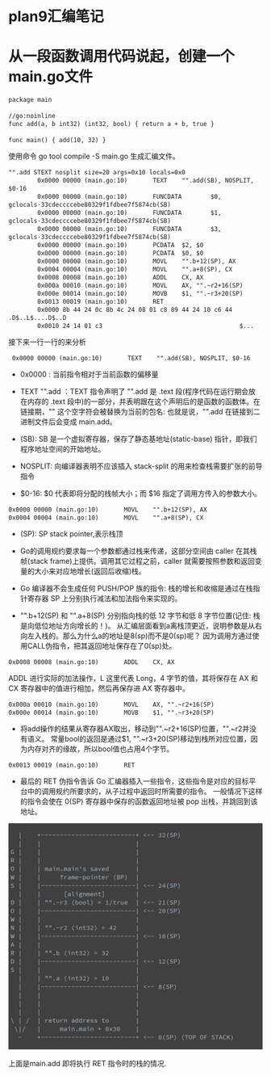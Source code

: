 # plan9汇编笔记

# 从一段函数调用代码说起，创建一个main.go文件
```
package main

//go:noinline
func add(a, b int32) (int32, bool) { return a + b, true }

func main() { add(10, 32) }

```

使用命令 go tool compile -S main.go 生成汇编文件。

```
"".add STEXT nosplit size=20 args=0x10 locals=0x0
        0x0000 00000 (main.go:10)       TEXT    "".add(SB), NOSPLIT, $0-16
        0x0000 00000 (main.go:10)       FUNCDATA        $0, gclocals·33cdeccccebe80329f1fdbee7f5874cb(SB)
        0x0000 00000 (main.go:10)       FUNCDATA        $1, gclocals·33cdeccccebe80329f1fdbee7f5874cb(SB)
        0x0000 00000 (main.go:10)       FUNCDATA        $3, gclocals·33cdeccccebe80329f1fdbee7f5874cb(SB)
        0x0000 00000 (main.go:10)       PCDATA  $2, $0
        0x0000 00000 (main.go:10)       PCDATA  $0, $0
        0x0000 00000 (main.go:10)       MOVL    "".b+12(SP), AX
        0x0004 00004 (main.go:10)       MOVL    "".a+8(SP), CX
        0x0008 00008 (main.go:10)       ADDL    CX, AX
        0x000a 00010 (main.go:10)       MOVL    AX, "".~r2+16(SP)
        0x000e 00014 (main.go:10)       MOVB    $1, "".~r3+20(SP)
        0x0013 00019 (main.go:10)       RET
        0x0000 8b 44 24 0c 8b 4c 24 08 01 c8 89 44 24 10 c6 44  .D$..L$....D$..D
        0x0010 24 14 01 c3                                      $...

```
接下来一行一行的来分析 

```
 0x0000 00000 (main.go:10)       TEXT    "".add(SB), NOSPLIT, $0-16
```
+ 0x0000 : 当前指令相对于当前函数的偏移量 

+ TEXT "".add ：TEXT 指令声明了 "".add 是 .text 段(程序代码在运行期会放在内存的
.text 段中)的一部分，并表明跟在这个声明后的是函数的函数体。在链接期，"" 这个空字符会被替换为当前的包名: 也就是说，"".add 在链接到二进制文件后会变成 main.add。

+ (SB): SB 是一个虚拟寄存器，保存了静态基地址(static-base)
指针，即我们程序地址空间的开始地址。

+ NOSPLIT: 向编译器表明不应该插入 stack-split 的用来检查栈需要扩张的前导指令

+ $0-16: $0 代表即将分配的栈帧大小；而 $16 指定了调用方传入的参数大小。

```
0x0000 00000 (main.go:10)       MOVL    "".b+12(SP), AX
0x0004 00004 (main.go:10)       MOVL    "".a+8(SP), CX
```
+ (SP): SP stack pointer,表示栈顶
 
+ Go的调用规约要求每一个参数都通过栈来传递，这部分空间由 caller 在其栈帧(stack
frame)上提供。调用其它过程之前，caller
就需要按照参数和返回变量的大小来对应地增长(返回后收缩)栈。

+ Go 编译器不会生成任何 PUSH/POP 族的指令: 栈的增长和收缩是通过在栈指针寄存器 SP 上分别执行减法和加法指令来实现的。

+ "".b+12(SP) 和 "".a+8(SP) 分别指向栈的低 12 字节和低 8 字节位置(记住:
栈是向低位地址方向增长的！)。
从汇编层面看到a离栈顶更近，说明参数是从右向左入栈的。那么为什么a的地址是8(sp)而不是0(sp)呢？
因为调用方通过使用CALL伪指令，把其返回地址保存在了0(sp)处。

```
0x0008 00008 (main.go:10)       ADDL    CX, AX
```
ADDL 进行实际的加法操作，L 这里代表 Long，4 字节的值，其将保存在 AX 和 CX 寄存器中的值进行相加，然后再保存进 AX 寄存器中。

```
0x000a 00010 (main.go:10)       MOVL    AX, "".~r2+16(SP)
0x000e 00014 (main.go:10)       MOVB    $1, "".~r3+20(SP)
```        

+ 将add操作的结果从寄存器AX取出，移动到"".~r2+16(SP)位置，"".~r2并没有语义。 常量bool的返回是通过$1,
"".~r3+20(SP)移动到栈所对应位置，因为内存对齐的缘故，所以bool值也占用4个字节。

```
0x0013 00019 (main.go:10)       RET
```
+ 最后的 RET 伪指令告诉 Go 汇编器插入一些指令，这些指令是对应的目标平台中的调用规约所要求的，从子过程中返回时所需要的指令。
一般情况下这样的指令会使在 0(SP) 寄存器中保存的函数返回地址被 pop 出栈，并跳回到该地址。

![stack frame](../doc/images/stack_frame.png)

上面是main.add 即将执行 RET 指令时的栈的情况.